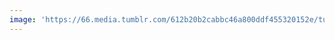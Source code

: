 ```yaml
---
image: 'https://66.media.tumblr.com/612b20b2cabbc46a800ddf455320152e/tumblr_pe9wxa5JGq1tbdx3so1_1280.jpg'
---
```

